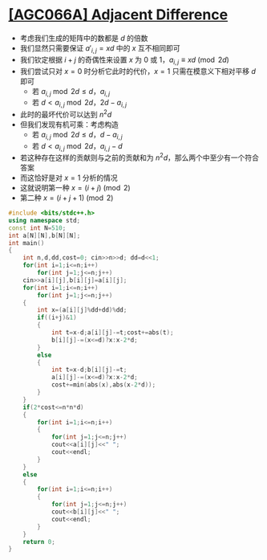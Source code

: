 # [[AGC066A] Adjacent Difference](https://www.luogu.com.cn/problem/AT_agc066_a)

- 考虑我们生成的矩阵中的数都是 $d$ 的倍数
- 我们显然只需要保证 $a'_{i,j}=xd$ 中的 $x$ 互不相同即可
- 我们钦定根据 $i+j$ 的奇偶性来设置 $x$ 为 $0$ 或 $1$，$a_{i,j}\equiv xd\pmod{2d}$
- 我们尝试只对 $x=0$ 时分析它此时的代价，$x=1$ 只需在模意义下相对平移 $d$ 即可
  - 若 $a_{i,j}\bmod 2d\le d$，$a_{i,j}$
  - 若 $d<a_{i,j}\bmod 2d$，$2d-a_{i,j}$
- 此时的最坏代价可以达到 $n^2d$
- 但我们发现有机可乘：考虑构造
  - 若 $a_{i,j}\bmod 2d\le d$，$d-a_{i,j}$
  - 若 $d<a_{i,j}\bmod 2d$，$a_{i,j}-d$
- 若这种存在这样的贡献则与之前的贡献和为 $n^2d$，那么两个中至少有一个符合答案
- 而这恰好是对 $x=1$ 分析的情况
- 这就说明第一种 $x=(i+j)\pmod 2$
- 第二种 $x=(i+j+1)\pmod 2$

```c++
#include <bits/stdc++.h>
using namespace std;
const int N=510;
int a[N][N],b[N][N];
int main()
{
    int n,d,dd,cost=0; cin>>n>>d; dd=d<<1;
    for(int i=1;i<=n;i++)
        for(int j=1;j<=n;j++)
    cin>>a[i][j],b[i][j]=a[i][j];
    for(int i=1;i<=n;i++)
        for(int j=1;j<=n;j++)
    {
        int x=(a[i][j]%dd+dd)%dd;
        if((i+j)&1)
        {
            int t=x-d;a[i][j]-=t;cost+=abs(t);
            b[i][j]-=(x<=d)?x:x-2*d;
        }
        else
        {
            int t=x-d;b[i][j]-=t;
            a[i][j]-=(x<=d)?x:x-2*d;
            cost+=min(abs(x),abs(x-2*d));
        }
    }
    if(2*cost<=n*n*d)
    {
        for(int i=1;i<=n;i++)
        {
            for(int j=1;j<=n;j++)
            cout<<a[i][j]<<" ";
            cout<<endl;
        }
    }
    else
    {
        for(int i=1;i<=n;i++)
        {
            for(int j=1;j<=n;j++)
            cout<<b[i][j]<<" ";
            cout<<endl;
        }
    }
    return 0;
}
```